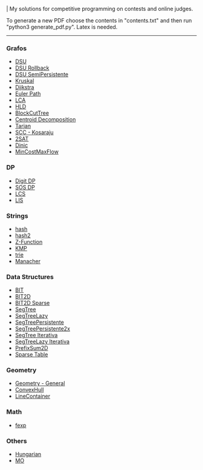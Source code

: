 | My solutions for competitive programming on contests and online judges. 

To generate a new PDF choose the contents in "contents.txt" and then run "python3 generate_pdf.py". Latex is needed.


<hr>

<!--- BEGIN OF INDEX -->

### Grafos

- [DSU](./Library/Grafos/DSU.cpp)
- [DSU Rollback](./Library/Grafos/DSU%20Rollback.cpp)
- [DSU SemiPersistente](./Library/Grafos/DSU%20Persistente.cpp)
- [Kruskal](./Library/Grafos/Kruskal.cpp)
- [Dijkstra](./Library/Grafos/Dijkstra.cpp)
- [Euler Path](./Library/Grafos/Euler%20Path.cpp)
- [LCA](./Library/Grafos/LCA.cpp)
- [HLD](./Library/Grafos/HLD.cpp)
- [BlockCutTree](./Library/Grafos/BlockCutTree.cpp)
- [Centroid Decomposition](./Library/Grafos/CentroidDecomposition.cpp)
- [Tarjan](./Library/Grafos/Tarjan.cpp)
- [SCC - Kosaraju](./Library/Grafos/SCC%20-%20Kosaraju.cpp)
- [2SAT](./Library/Grafos/2SAT.cpp)
- [Dinic](./Library/Grafos/Dinic.cpp)
- [MinCostMaxFlow](./Library/Grafos/MinCostMaxFlow.cpp)


### DP

- [Digit DP](./Library/dp/Digit%20DP.cpp)
- [SOS DP](./Library/dp/SOS%20DP.cpp)
- [LCS](./Library/dp/LCS.cpp)
- [LIS](./Library/dp/LIS.cpp)


### Strings

- [hash](./Library/Strings/hash.cpp)
- [hash2](./Library/Strings/hash2.cpp)
- [Z-Function](./Library/Strings/Z-Function.cpp)
- [KMP](./Library/Strings/KMP.cpp)
- [trie](./Library/Strings/trie.cpp)
- [Manacher](./Library/Strings/Manacher.cpp)


### Data Structures

- [BIT](./Library/Data%20Structures/BIT.cpp)
- [BIT2D](./Library/Data%20Structures/BIT2D.cpp)
- [BIT2D Sparse](./Library/Data%20Structures/BIT2DSparse.cpp)
- [SegTree](./Library/Data%20Structures/SegTree.cpp)
- [SegTreeLazy](./Library/Data%20Structures/SegTreeLazy.cpp)
- [SegTreePersistente](./Library/Data%20Structures/SegTreePersistente.cpp)
- [SegTreePersistente2x](./Library/Data%20Structures/SegTreePersistente2x.cpp)
- [SegTree Iterativa](./Library/Data%20Structures/SegTreeIterativa.cpp)
- [SegTreeLazy Iterativa](./Library/Data%20Structures/SegTreeLazyIterativa.cpp)
- [PrefixSum2D](./Library/Data%20Structures/PrefixSum2D.cpp)
- [Sparse Table](./Library/Data%20Structures/SparseTable.cpp)


### Geometry

- [Geometry - General](./Library/Geometry/Geometry%20-%20General.cpp)
- [ConvexHull](./Library/Geometry/ConvexHull.cpp)
- [LineContainer](./Library/Geometry/LineContainer.cpp)


### Math

- [fexp](./Library/Math/fexp.cpp)


### Others

- [Hungarian](./Library/others/Hungarian.cpp)
- [MO](./Library/others/MO.cpp)

<!--- BEGIN OF INDEX -->